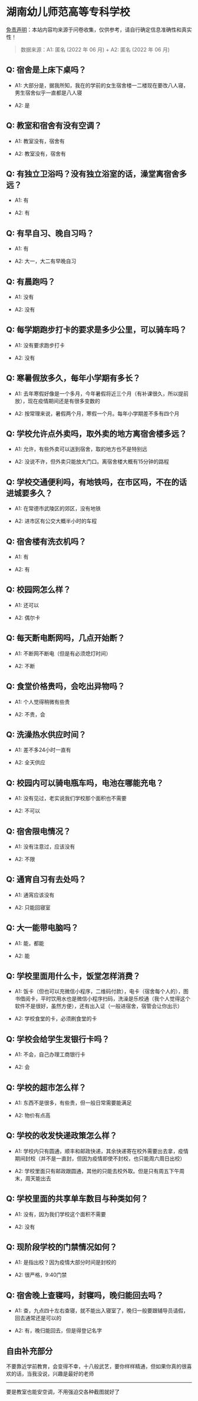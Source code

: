 # 湖南幼儿师范高等专科学校

[免责声明](https://colleges.chat/#_3)：本站内容均来源于问卷收集，仅供参考，请自行确定信息准确性和真实性！

> 数据来源：A1: 匿名 (2022 年 06 月) + A2: 匿名 (2022 年 06 月)

## Q: 宿舍是上床下桌吗？

- A1: 大部分是，据我所知，我在的学前的女生宿舍楼一二楼现在要改八人寝，男生宿舍似乎一直都是八人寝

- A2: 是

## Q: 教室和宿舍有没有空调？

- A1: 教室没有，宿舍有

- A2: 教室没有，宿舍有

## Q: 有独立卫浴吗？没有独立浴室的话，澡堂离宿舍多远？

- A1: 有

- A2: 有

## Q: 有早自习、晚自习吗？

- A1: 有

- A2: 大一，大二有早晚自习

## Q: 有晨跑吗？

- A1: 没有

- A2: 没有

## Q: 每学期跑步打卡的要求是多少公里，可以骑车吗？

- A1: 没有要求跑步打卡

- A2: 没有

## Q: 寒暑假放多久，每年小学期有多长？

- A1: 去年寒假好像是一个多月，今年暑假将近三个月（有补课很久，所以提前放），现在疫情期间还是有很多变数的

- A2: 按常理来说，暑假两个月，寒假一个月。每年小学期差不多有四个月

## Q: 学校允许点外卖吗，取外卖的地方离宿舍楼多远？

- A1: 允许，有些外卖可以送到宿舍，取的地方也不是特别远

- A2: 没说不许，但外卖只能放大门口。离宿舍楼大概有15分钟的路程

## Q: 学校交通便利吗，有地铁吗，在市区吗，不在的话进城要多久？

- A1: 在常德市武陵区的郊区，没有地铁

- A2: 进市区有公交大概半小时的车程

## Q: 宿舍楼有洗衣机吗？

- A1: 有

- A2: 有

## Q: 校园网怎么样？

- A1: 还可以

- A2: 偶尔卡

## Q: 每天断电断网吗，几点开始断？

- A1: 不断网不断电（但是有必须熄灯时间）

- A2: 不断

## Q: 食堂价格贵吗，会吃出异物吗？

- A1: 个人觉得稍微有些贵

- A2: 不贵，会

## Q: 洗澡热水供应时间？

- A1: 差不多24小时一直有

- A2: 全天供应

## Q: 校园内可以骑电瓶车吗，电池在哪能充电？

- A1: 没有见过，老实说我们学校那个面积也不需要

- A2: 不可以

## Q: 宿舍限电情况？

- A1: 没有注意过，应该没有

- A2: 不限

## Q: 通宵自习有去处吗？

- A1: 通宵应该没有

- A2: 只能回寝室

## Q: 大一能带电脑吗？

- A1: 能，都能

- A2: 能

## Q: 学校里面用什么卡，饭堂怎样消费？

- A1: 饭卡（但也可以充微信小程序，二维码付款），电卡（宿舍每个人的），图书借阅卡，平时饮用水也是微信小程序扫码，洗澡是乐校通（我个人觉得这个软件不是很好，虽然方便），还有出入证（一般进宿舍，宿管会让你出示）

- A2: 学校食堂的卡，必须刷食堂的卡

## Q: 学校会给学生发银行卡吗？

- A1: 不会，自己办理工商银行卡

- A2: 会

## Q: 学校的超市怎么样？

- A1: 东西不是很多，有些贵，但一般日常需要能满足

- A2: 物价有点高

## Q: 学校的收发快递政策怎么样？

- A1: 学校内只有圆通，顺丰和邮政快递，其余快递寄在校外需要出去拿，疫情期间封校（并不是一直封，但因为疫情即使不封校，也只能周六周日出校）

- A2: 学校里面只有邮政跟圆通，其他的只能去校外取。但是只有周五下午周末，周天能出去

## Q: 学校里面的共享单车数目与种类如何？

- A1: 没有，因为我们学校这个面积不需要

- A2: 没有

## Q: 现阶段学校的门禁情况如何？

- A1: 是指出校？因为疫情大部分时间是封校的

- A2: 很严格，9:40门禁

## Q: 宿舍晚上查寝吗，封寝吗，晚归能回去吗？

- A1: 查，九点四十左右查寝，就不能出入寝室了，晚归一般要跟辅导员请假，回去通常还是可以的

- A2: 有，晚归能回去，但是得登记名字

## 自由补充部分

不要靠近学前教育，会变得不幸，十八般武艺，要你样样精通，但如果你真的很喜欢的话，当我没说，兴趣是最好的老师

***

要是教室也能安空调，不用强迫交各种截图就好了